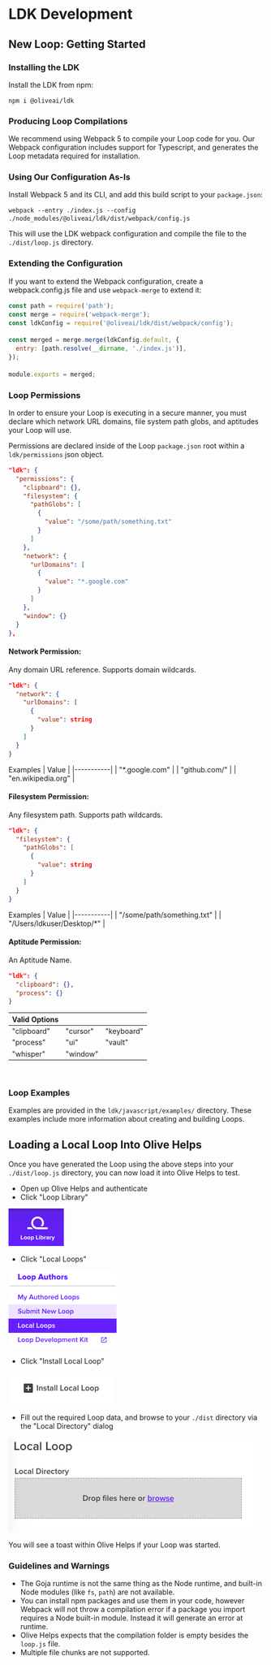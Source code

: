 # LDK Development

## New Loop: Getting Started
### Installing the LDK

Install the LDK from npm:
```shell
npm i @oliveai/ldk
```

### Producing Loop Compilations
We recommend using Webpack 5 to compile your Loop code for you. Our Webpack configuration includes support for Typescript, and generates the Loop metadata required for installation.

### Using Our Configuration As-Is
Install Webpack 5 and its CLI, and add this build script to your `package.json`:

```shell
webpack --entry ./index.js --config ./node_modules/@oliveai/ldk/dist/webpack/config.js
```

This will use the LDK webpack configuration and compile the file to the `./dist/loop.js` directory.

### Extending the Configuration
If you want to extend the Webpack configuration, create a webpack.config.js file and use `webpack-merge` to extend it:

```js
const path = require('path');
const merge = require('webpack-merge');
const ldkConfig = require('@oliveai/ldk/dist/webpack/config');

const merged = merge.merge(ldkConfig.default, {
  entry: [path.resolve(__dirname, './index.js')],
});

module.exports = merged;
```

### Loop Permissions
In order to ensure your Loop is executing in a secure manner, you must declare which network URL domains, file system path globs, and aptitudes your Loop will use. 

Permissions are declared inside of the Loop `package.json` root within a `ldk/permissions` json object.

```json
"ldk": {
  "permissions": {
    "clipboard": {},
    "filesystem": {
      "pathGlobs": [
        {
          "value": "/some/path/something.txt"
        }
      ]
    },
    "network": {
      "urlDomains": [
        {
          "value": "*.google.com"
        }
      ]
    },
    "window": {}
  }
},
```

#### Network Permission:
Any domain URL reference. Supports domain wildcards.
```json
"ldk": {
  "network": {
    "urlDomains": [
      {
        "value": string
      }
    ]
  }
}
```
Examples
| Value |
|-----------|
| "*.google.com" |
| "github.com/" |
| "en.wikipedia.org" |
<br>

#### Filesystem Permission:
Any filesystem path. Supports path wildcards.
```json
"ldk": {
  "filesystem": {
    "pathGlobs": [
      {
        "value": string
      }
    ]
  }
}
```
Examples
| Value |
|-----------|
| "/some/path/something.txt" |
| "/Users/ldkuser/Desktop/*" |
<br>

#### Aptitude Permission:
An Aptitude Name.
```json
"ldk": {
  "clipboard": {},
  "process": {}
}
```
| Valid Options |||
|-----------|---------|---------|
"clipboard" | "cursor" | "keyboard"
"process"  | "ui" | "vault"
"whisper" | "window"
<br>

### Loop Examples
Examples are provided in the `ldk/javascript/examples/` directory. These examples include more information about creating and building Loops.

## Loading a Local Loop Into Olive Helps
Once you have generated the Loop using the above steps into your `./dist/loop.js` directory, you can now load it into Olive Helps to test.

- Open up Olive Helps and authenticate
- Click "Loop Library"

![loop library](./readme_assets/loop_library.png)

- Click "Local Loops"

![loop library](./readme_assets/local_loops.png)

- Click "Install Local Loop"

![loop library](./readme_assets/install_local_loop.png)

- Fill out the required Loop data, and browse to your `./dist` directory via the "Local Directory" dialog

![loop library](./readme_assets/local_loop_directory.png)

You will see a toast within Olive Helps if your Loop was started.

### Guidelines and Warnings
* The Goja runtime is not the same thing as the Node runtime, and built-in Node modules (like `fs`, `path`) are not available.
* You can install npm packages and use them in your code, however Webpack will not throw a compilation error if a package you import requires a Node built-in module. Instead it will generate an error at runtime.
* Olive Helps expects that the compilation folder is empty besides the `loop.js` file.
* Multiple file chunks are not supported.
